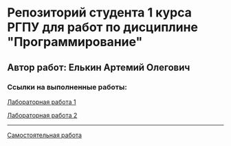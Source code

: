 # Репозиторий студента 1 курса РГПУ для работ по дисциплине "Программирование"
## Автор работ: Елькин Артемий Олегович

### Ссылки на выполненные работы:
[Лабораторная работа 1](https://github.com/temaelkin/PROG_LABS/blob/main/LR1/lab_1-%D0%95%D0%BB%D1%8C%D0%BA%D0%B8%D0%BD_%D0%90%D1%80%D1%82%D0%B5%D0%BC%D0%B8%D0%B9_1%D0%BA%D1%83%D1%80%D1%81_%D0%98%D0%92%D0%A2-1.2.md)

[Лабораторная работа 2](https://github.com/temaelkin/PROG_LABS/blob/main/LR2/lab_2-%D0%95%D0%BB%D1%8C%D0%BA%D0%B8%D0%BD_%D0%90%D1%80%D1%82%D0%B5%D0%BC%D0%B8%D0%B9_1%D0%BA%D1%83%D1%80%D1%81_%D0%98%D0%92%D0%A2-1.2.md)

***
[Самостоятельная работа](https://github.com/temaelkin/PROG_LABS/blob/main/SR/sr-%D0%95%D0%BB%D1%8C%D0%BA%D0%B8%D0%BD_%D0%90%D1%80%D1%82%D0%B5%D0%BC%D0%B8%D0%B9_1%D0%BA%D1%83%D1%80%D1%81_%D0%98%D0%92%D0%A2-1.2.md)
